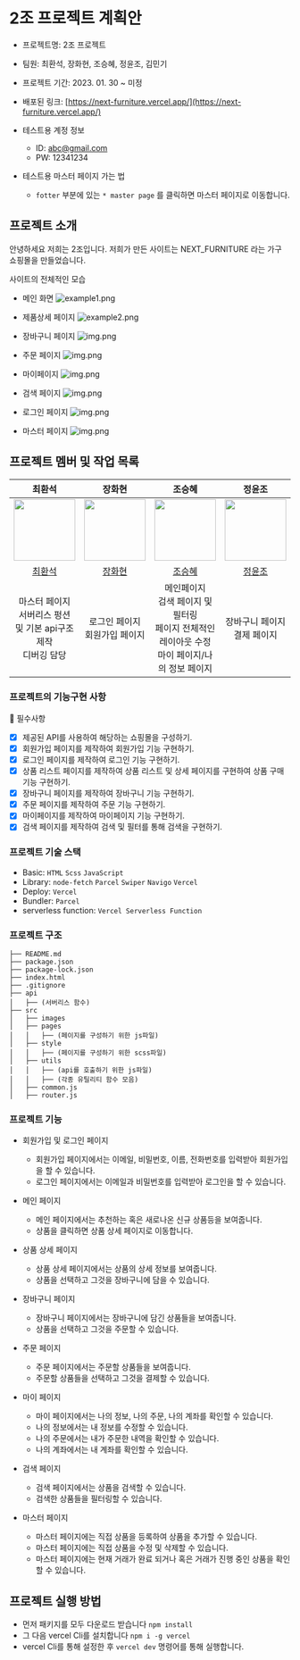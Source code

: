 # 2조 프로젝트 계획안

- 프로젝트명: 2조 프로젝트
- 팀원: 최환석, 장화현, 조승혜, 정윤조, 김민기
- 프로젝트 기간: 2023. 01. 30 ~ 미정
- 배포된 링크: [https://next-furniture.vercel.app/](https://next-furniture.vercel.app/)

- 테스트용 계정 정보
  - ID: abc@gmail.com
  - PW: 12341234

- 테스트용 마스터 페이지 가는 법
  - `fotter`  부분에 있는 `* master page` 를 클릭하면 마스터 페이지로 이동합니다.

## 프로젝트 소개

안녕하세요 저희는 2조입니다. 저희가 만든 사이트는 NEXT_FURNITURE 라는 가구 쇼핑몰을 만들었습니다.

사이트의 전체적인 모습

- 메인 화면
![example1.png](example/example1.png)

- 제품상세 페이지 
![example2.png](example/example2.png)

- 장바구니 페이지
![img.png](example/example3.png)

- 주문 페이지
 ![img.png](example/example4.png)

- 마이페이지
![img.png](example/example5.png)

- 검색 페이지
![img.png](example/example6.png)

- 로그인 페이지
![img.png](example/example7.png)

- 마스터 페이지
![img.png](example/example8.png)

## 프로젝트 멤버 및 작업 목록

|                                    최환석                                     |                                    장화현                                     |                                     조승혜                                     |                                    정윤조                                     |                                     김민기                                     |
|:--------------------------------------------------------------------------:|:--------------------------------------------------------------------------:|:---------------------------------------------------------------------------:|:--------------------------------------------------------------------------:|:---------------------------------------------------------------------------:|
| <img src="https://avatars.githubusercontent.com/u/97926993?v=4" width=110> | <img src="https://avatars.githubusercontent.com/u/74212632?v=4" width=110> | <img src="https://avatars.githubusercontent.com/u/112364408?v=4" width=110> | <img src="https://avatars.githubusercontent.com/u/89414343?v=4" width=110> | <img src="https://avatars.githubusercontent.com/u/120410962?v=4" width=110> |
|                    [최환석](https://github.com/BeeMOre32)                     |                   [장화현](https://github.com/janghwahyun/)                   |                     [조승혜](https://github.com/tmdgp0212)                     |                     [정윤조](https://github.com/jyj1111)                      |                     [김민기](https://github.com/minki-dev)                     |
|              마스터 페이지 <br/> 서버리스 펑션 및 기본 api구조 제작 <br/> 디버깅 담당              |        로그인 페이지  </br> 회원가입  페이지                              |               메인페이지 <br/> 검색 페이지 및 필터링 <br/> 페이지 전체적인 레이아웃 수정 <br/> 마이 페이지/나의 정보 페이지               |                           장바구니 페이지 <br/> 결제 페이지                            |                            마이 페이지/나의 주문 페이지 <br/>마이 페이지/나의 계좌 페이지                           |

### 프로젝트의 기능구현 사항

📌 필수사항

- [x] 제공된 API를 사용하여 해당하는 쇼핑몰을 구성하기.
- [x] 회원가입 페이지를 제작하여 회원가입 기능 구현하기.
- [x] 로그인 페이지를 제작하여 로그인 기능 구현하기.
- [x] 상품 리스트 페이지를 제작하여 상품 리스트 및 상세 페이지를 구현하여 상품 구매 기능 구현하기.
- [x] 장바구니 페이지를 제작하여 장바구니 기능 구현하기.
- [x] 주문 페이지를 제작하여 주문 기능 구현하기.
- [x] 마이페이지를 제작하여 마이페이지 기능 구현하기.
- [x] 검색 페이지를 제작하여 검색 및 필터를 통해 검색을 구현하기.

### 프로젝트 기술 스택

- Basic: `HTML` `Scss` `JavaScript`
- Library: `node-fetch` `Parcel` `Swiper` `Navigo` `Vercel`
- Deploy: `Vercel`
- Bundler: `Parcel`
- serverless function: `Vercel Serverless Function`

### 프로젝트 구조

```
├── README.md
├── package.json
├── package-lock.json
├── index.html
├── .gitignore
├── api
│   ├── (서버리스 함수)
├── src
│   ├── images
│   ├── pages
│   │   ├── (페이지를 구성하기 위한 js파일)
│   ├── style
│   │   ├── (페이지를 구성하기 위한 scss파일)
│   ├── utils
│   │   ├── (api를 호출하기 위한 js파일)
│   │   ├── (각종 유틸리티 함수 모음)
│   ├── common.js
│   ├── router.js
```

### 프로젝트 기능

- 회원가입 및 로그인 페이지
  - 회원가입 페이지에서는 이메일, 비밀번호, 이름, 전화번호를 입력받아 회원가입을 할 수 있습니다.
  - 로그인 페이지에서는 이메일과 비밀번호를 입력받아 로그인을 할 수 있습니다.

- 메인 페이지
  - 메인 페이지에서는 추천하는 혹은 새로나온 신규 상품등을 보여줍니다.
  - 상품을 클릭하면 상품 상세 페이지로 이동합니다.

- 상품 상세 페이지
  - 상품 상세 페이지에서는 상품의 상세 정보를 보여줍니다.
  - 상품을 선택하고 그것을 장바구니에 담을 수 있습니다.

- 장바구니 페이지
  - 장바구니 페이지에서는 장바구니에 담긴 상품들을 보여줍니다.
  - 상품을 선택하고 그것을 주문할 수 있습니다.

- 주문 페이지
    - 주문 페이지에서는 주문할 상품들을 보여줍니다.
    - 주문할 상품들을 선택하고 그것을 결제할 수 있습니다.

- 마이 페이지
  - 마이 페이지에서는 나의 정보, 나의 주문, 나의 계좌를 확인할 수 있습니다.
  - 나의 정보에서는 내 정보를 수정할 수 있습니다.
  - 나의 주문에서는 내가 주문한 내역을 확인할 수 있습니다.
  - 나의 계좌에서는 내 계좌를 확인할 수 있습니다.

- 검색 페이지
  - 검색 페이지에서는 상품을 검색할 수 있습니다.
  - 검색한 상품들을 필터링할 수 있습니다.

- 마스터 페이지
  - 마스터 페이지에는 직접 상품을 등록하여 상품을 추가할 수 있습니다.
  - 마스터 페이지에는 직접 상품을 수정 및 삭제할 수 있습니다.
  - 마스터 페이지에는 현재 거래가 완료 되거나 혹은 거래가 진행 중인 상품을 확인 할 수 있습니다.

## 프로젝트 실행 방법

- 먼저 패키지를 모두 다운로드 받습니다 `npm install`
- 그 다음 vercel Cli를 설치합니다 `npm i -g vercel`
- vercel Cli를 통해 설정한 후 `vercel dev` 명령어를 통해 실행합니다.
